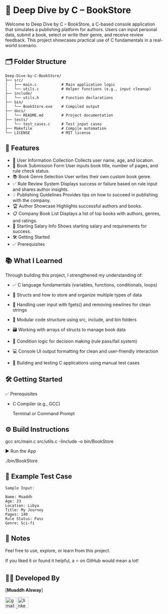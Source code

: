 # 📘 Deep Dive by C – BookStore

Welcome to Deep Dive by C – BookStore, a C-based console application that simulates a publishing platform for authors. Users can input personal data, submit a book, select or write their genre, and receive review feedback. This project showcases practical use of C fundamentals in a real-world scenario.
## 🗂️ Folder Structure
```
Deep-Dive-by-C-BookStore/
├── src/
│   ├── main.c           # Main application logic
│   └── utils.c          # Helper functions (e.g., input cleanup)
├── include/
│   └── utils.h          # Function declarations
├── bin/
│   └── BookStore.exe    # Compiled output
├── docs/
│   └── README.md        # Project documentation
├── tests/
│   └── test_cases.c     # Test input cases
├── Makefile             # Compile automation
└── LICENSE              # MIT license
```
## 🚀 Features

- 👤	User Information Collection	Collects user name, age, and location.
- 📖	Book Submission Form	User inputs book title, number of pages, and rule check status.
- 📚	Book Genre Selection	User writes their own custom book genre.
- ✅	Rule Review System	Displays success or failure based on rule input and shares author insights.
- 💡	Publishing Guidelines	Provides tips on how to succeed in publishing with the company.
- 🏆	Author Showcase	Highlights successful authors and books.
- 📋	Company Book List	Displays a list of top books with authors, genres, and ratings.
- 💼	Starting Salary Info	Shows starting salary and requirements for success.
- 🛠️ Getting Started
- ✅ Prerequisites

## 📚 What I Learned

Through building this project, I strengthened my understanding of:

  -  ✅ C language fundamentals (variables, functions, conditionals, loops)

  -  🧠 Structs and how to store and organize multiple types of data

  - 🧼 Handling user input with fgets() and removing newlines for clean strings

  - 🧩 Modular code structure using src, include, and bin folders

  - 🗃️ Working with arrays of structs to manage book data

  - 💬 Condition logic for decision making (rule pass/fail system)

  - 💻 Console UI output formatting for clean and user-friendly interaction

  - 🧪 Building and testing C applications using manual test cases

## 🛠️ Getting Started
✅ Prerequisites

  - C Compiler (e.g., GCC)

    Terminal or Command Prompt

## ⚙️ Build Instructions

gcc src/main.c src/utils.c -Iinclude -o bin/BookStore

▶️ Run the App

./bin/BookStore



## 🧪 Example Test Case
```
Sample Input:

Name: Muaddh
Age: 23
Location: Libya
Title: My Journey
Pages: 140
Rule Status: Pass
Genre: Sci-fi
```

## 📓 Notes

Feel free to use, explore, or learn from this project.

If you liked it or found it helpful, a ⭐️ on GitHub would mean a lot!

## 👨‍💻 Developed By

[**Muaddh Alsway**]

   <a href="https://github.com/MuaddhAlsway" target="_blank">
    <img src="https://img.shields.io/static/v1?message=Github&logo=github&label=&color=black&logoColor=white&labelColor=&style=for-the-badge" height="35" alt="gmail logo"  />
  </a>

   <a href="https://www.linkedin.com/in/muaddh-alsway/" target="_blank">
    <img src="https://img.shields.io/static/v1?message=LinkedIn&logo=linkedin&label=&color=0077B5&logoColor=white&labelColor=&style=for-the-badge" height="35" alt="linkedin logo"  />
  </a>
